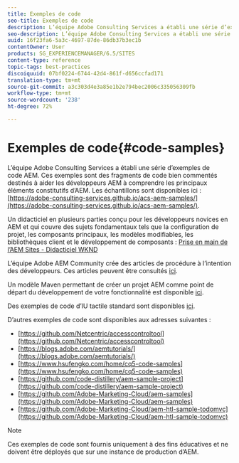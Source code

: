 ```yaml
---
title: Exemples de code
seo-title: Exemples de code
description: L’équipe Adobe Consulting Services a établi une série d’exemples de code AEM.
seo-description: L’équipe Adobe Consulting Services a établi une série d’exemples de code AEM.
uuid: 16f23fa6-5a3c-4697-87de-86db37b3ec1b
contentOwner: User
products: SG_EXPERIENCEMANAGER/6.5/SITES
content-type: reference
topic-tags: best-practices
discoiquuid: 07bf0224-6744-42d4-861f-d656ccfad171
translation-type: tm+mt
source-git-commit: a3c303d4e3a85e1b2e794bec2006c335056309fb
workflow-type: tm+mt
source-wordcount: '238'
ht-degree: 72%

---
```



# Exemples de code{#code-samples}

L’équipe Adobe Consulting Services a établi une série d’exemples de code AEM. Ces exemples sont des fragments de code bien commentés destinés à aider les développeurs AEM à comprendre les principaux éléments constitutifs d’AEM. Les échantillons sont disponibles ici : [https://adobe-consulting-services.github.io/acs-aem-samples/](https://adobe-consulting-services.github.io/acs-aem-samples/).

Un didacticiel en plusieurs parties conçu pour les développeurs novices en AEM et qui couvre des sujets fondamentaux tels que la configuration de projet, les composants principaux, les modèles modifiables, les bibliothèques client et le développement de composants : [Prise en main de l’AEM Sites - Didacticiel WKND](https://helpx.adobe.com/experience-manager/kt/sites/using/getting-started-wknd-tutorial-develop.html)

L’équipe Adobe AEM Community crée des articles de procédure à l’intention des développeurs. Ces articles peuvent être consultés [ici](https://helpx.adobe.com/fr/experience-manager/topics/how-to.html).

Un modèle Maven permettant de créer un projet AEM comme point de départ du développement de votre fonctionnalité est disponible [ici](https://github.com/Adobe-Marketing-Cloud/aem-project-archetype).

Des exemples de code d’IU tactile standard sont disponibles [ici](/help/sites-developing/developing-components.md).

D’autres exemples de code sont disponibles aux adresses suivantes :

* [https://github.com/Netcentric/accesscontroltool](https://github.com/Netcentric/accesscontroltool)
* [https://blogs.adobe.com/aemtutorials/](https://blogs.adobe.com/aemtutorials/)
* [https://www.hsufengko.com/home/cq5-code-samples](https://www.hsufengko.com/home/cq5-code-samples)
* [https://github.com/code-distillery/aem-sample-project](https://github.com/code-distillery/aem-sample-project)
* [https://github.com/Adobe-Marketing-Cloud/aem-samples](https://github.com/Adobe-Marketing-Cloud/aem-samples)
* [https://github.com/Adobe-Marketing-Cloud/aem-htl-sample-todomvc](https://github.com/Adobe-Marketing-Cloud/aem-htl-sample-todomvc)

>[!NOTE]
>
>Ces exemples de code sont fournis uniquement à des fins éducatives et ne doivent être déployés que sur une instance de production d’AEM.

